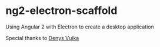 # ng2-electron-scaffold
Using Angular 2 with Electron to create a desktop application 

Special thanks to [Denys Vuika](https://medium.com/@DenysVuika/using-angular-2-with-electron-a9fa0715cf12#.ey3prjuta")
